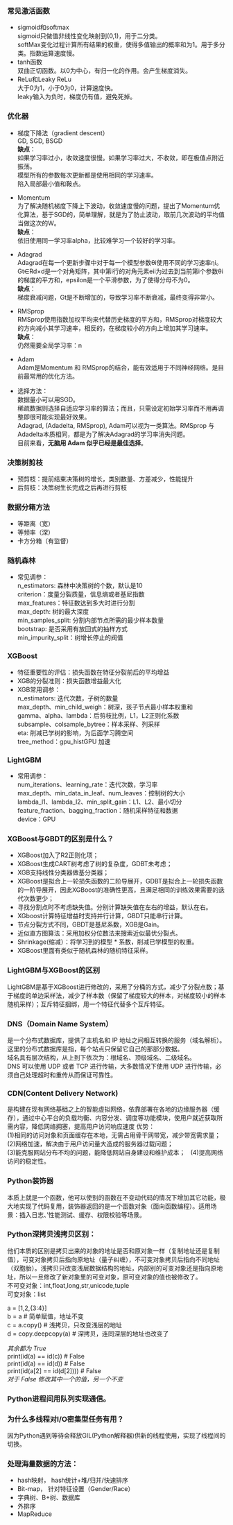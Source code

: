 ### 常见激活函数
* sigmoid和softmax  
sigmoid只做值非线性变化映射到(0,1)，用于二分类。  
softMax变化过程计算所有结果的权重，使得多值输出的概率和为1。用于多分类。指数运算速度慢。  
* tanh函数  
双曲正切函数。以0为中心，有归一化的作用。会产生梯度消失。  
* ReLu和Leaky ReLu  
大于0为1，小于0为0，计算速度快。  
leaky输入为负时，梯度仍有值，避免死掉。  

### 优化器
* 梯度下降法（gradient descent）    
GD, SGD, BSGD  
**缺点**：  
如果学习率过小，收敛速度很慢。如果学习率过大，不收敛，即在极值点附近振荡。  
模型所有的参数每次更新都是使用相同的学习速率。  
陷入局部最小值和鞍点。  

* Momentum  
为了解决随机梯度下降上下波动，收敛速度慢的问题，提出了Momentum优化算法，基于SGD的，简单理解，就是为了防止波动，取前几次波动的平均值当做这次的W。  
**缺点**：   
依旧使用同一学习率alpha，比较难学习一个较好的学习率。  

* Adagrad  
Adagrad在每一个更新步骤中对于每一个模型参数θi使用不同的学习速率ηi。Gt∈Rd×d是一个对角矩阵，其中第i行的对角元素eii为过去到当前第i个参数θi的梯度的平方和，epsilon是一个平滑参数，为了使得分母不为0。  
**缺点**：  
梯度衰减问题，Gt是不断增加的，导致学习率不断衰减，最终变得非常小。  

* RMSprop  
RMSprop使用指数加权平均来代替历史梯度的平方和，RMSprop对梯度较大的方向减小其学习速率，相反的，在梯度较小的方向上增加其学习速率。  
**缺点**：  
仍然需要全局学习率：n  

* Adam  
Adam是Momentum 和 RMSprop的结合，能有效适用于不同神经网络。是目前最常用的优化方法。  

* 选择方法：  
数据量小可以用SGD。  
稀疏数据则选择自适应学习率的算法；而且，只需设定初始学习率而不用再调整即很可能实现最好效果。  
Adagrad, (Adadelta, RMSprop), Adam可以视为一类算法。RMSprop 与 Adadelta本质相同，都是为了解决Adagrad的学习率消失问题。  
目前来看，**无脑用 Adam 似乎已经是最佳选择**。  

### 决策树剪枝
* 预剪枝：提前结束决策树的增长，类别数量、方差减少，性能提升  
* 后剪枝：决策树生长完成之后再进行剪枝  

### 数据分箱方法
* 等距离（宽）  
* 等频率（深）  
* 卡方分箱（有监督）  

### 随机森林
* 常见调参：  
n_estimators: 森林中决策树的个数，默认是10  
criterion：度量分裂质量，信息熵或者基尼指数  
max_features：特征数达到多大时进行分割  
max_depth: 树的最大深度  
min_samples_split: 分割内部节点所需的最少样本数量  
bootstrap: 是否采用有放回式的抽样方式  
min_impurity_split：树增长停止的阀值  

### XGBoost
* 特征重要性的评估：损失函数在特征分裂前后的平均增益   
* XGB的分裂准则：损失函数增益最大化  
* XGB常用调参：  
n_estimators: 迭代次数，子树的数量  
max_depth、min_child_weigh：树深，孩子节点最小样本权重和  
gamma、alpha、lambda：后剪枝比例，L1，L2正则化系数  
subsample、colsample_bytree：样本采样、列采样  
eta: 削减已学树的影响，为后面学习腾空间  
tree_method：gpu_histGPU 加速  

### LightGBM
* 常用调参：  
num_iterations、learning_rate：迭代次数，学习率  
max_depth、min_data_in_leaf、num_leaves：控制树的大小  
lambda_l1、lambda_l2、min_split_gain：L1、L2、最小切分  
feature_fraction、bagging_fraction：随机采样特征和数据  
device：GPU  

### XGBoost与GBDT的区别是什么？
* XGBoost加入了R2正则化项；
* XGBoost生成CART树考虑了树的复杂度，GDBT未考虑；
* XGB支持线性分类器做基分类器；
* XGBoost是拟合上一轮损失函数的二阶导展开，GDBT是拟合上一轮损失函数的一阶导展开，因此XGBoost的准确性更高，且满足相同的训练效果需要的迭代次数更少；
* 寻找分割点时不考虑缺失值。分别计算缺失值在左右的增益，默认在右。
* XGboost计算特征增益时支持并行计算，GBDT只能串行计算。
* 节点分裂方式不同，GBDT是基尼系数，XGB是Gain。
* 近似直方图算法：采用加权分位数法来搜索近似最优分裂点。
* Shrinkage(缩减）：将学习到的模型 * 系数，削减已学模型的权重。
* XGBoost里面有类似于随机森林的随机特征采样。

### LightGBM与XGBoost的区别
LightGBM是基于XGBoost进行修改的，采用了分桶的方式，减少了分裂点数；基于梯度的单边采样法，减少了样本数（保留了梯度较大的样本，对梯度较小的样本随机采样）；互斥特征捆绑，用一个特征代替多个互斥特征。

### DNS（Domain Name System）
是一个分布式数据库，提供了主机名和 IP 地址之间相互转换的服务（域名解析）。这里的分布式数据库是指，每个站点只保留它自己的那部分数据。  
域名具有层次结构，从上到下依次为：根域名、顶级域名、二级域名。  
DNS 可以使用 UDP 或者 TCP 进行传输，大多数情况下使用 UDP 进行传输，必须自己处理超时和重传从而保证可靠性。  

### CDN(Content Delivery Network) 
是构建在现有网络基础之上的智能虚拟网络，依靠部署在各地的边缘服务器（缓存），通过中心平台的负载均衡、内容分发、调度等功能模块，使用户就近获取所需内容，降低网络拥塞，提高用户访问响应速度
优势：  
(1)相同的访问对象和页面缓存在本地，无需占用骨干网带宽，减少带宽需求量；  
(2)网络加速，解决由于用户访问量大造成的服务器过载问题；  
(3)能克服网站分布不均的问题，能降低网站自身建设和维护成本；   
(4)提高网络访问的稳定性。  

### Python装饰器
本质上就是一个函数，他可以使别的函数在不变动代码的情况下增加其它功能，极大地实现了代码复用，装饰器返回的是一个函数对象（面向函数编程）。适用场景：插入日志、’性能测试、缓存、权限校验等场景。

### Python深拷贝浅拷贝区别：
他们本质的区别是拷贝出来的对象的地址是否和原对象一样（复制地址还是复制值），可变对象拷贝后指向原地址（量子纠缠），不可变对象拷贝后指向不同地址（双胞胎）。浅拷贝只改变浅层数据结构的地址，内部别的可变对象还是指向原地址，所以一旦修改了新对象里的可变对象，原可变对象的值也被修改了。  
不可变对象：int,float,long,str,unicode,tuple  
可变对象：list  

a = [1,2,{3:4}]  
b = a    # 简单赋值，地址不变  
c = a.copy()    # 浅拷贝，只改变浅层的地址  
d = copy.deepcopy(a)    # 深拷贝，连同深层的地址也改变了  

*其余都为 True*  
print(id(a) == id(c))    # False  
print(id(a) == id(d))    # False  
print(id(a[2] == id(d[2])))    # False  
*对于 False 修改其中一个的值，另一个不变*  

### Python进程间用队列实现通信。  

### 为什么多线程对I/O密集型任务有用？ 
因为Python遇到等待会释放GIL(Python解释器)供新的线程使用，实现了线程间的切换。  

### 处理海量数据的方法：
* hash映射， hash统计+堆/归并/快速排序
* Bit-map， 针对特征设置（Gender/Race）
* 字典树、B+树、数据库
* 外排序
* MapReduce
